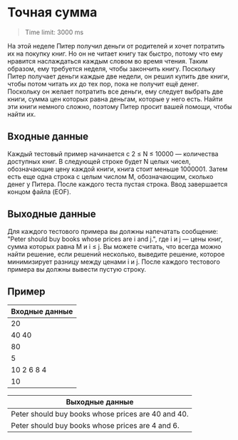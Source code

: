 # Точная сумма

> Time limit: 3000 ms

На этой неделе Питер получил деньги от родителей и
хочет потратить их на покупку книг. Но он не читает
книгу так быстро, потому что ему нравится
наслаждаться каждым словом во время чтения. Таким образом,
ему требуется неделя, чтобы закончить книгу.
Поскольку Питер получает деньги каждые две недели,
он решил купить две книги, чтобы потом читать их до
тех пор, пока не получит ещё денег. Поскольку он желает
потратить все деньги, ему следует выбрать две книги, сумма цен
которых равна деньгам, которые у него есть.
Найти эти книги немного сложно, поэтому Питер
просит вашей помощи, чтобы найти их.

## Входные данные

Каждый тестовый пример начинается с 2 ≤ N ≤ 10000 — количества
доступных книг. В следующей строке будет N
целых чисел, обозначающие цену каждой книги, книга
стоит меньше 1000001. Затем есть еще одна
строка с целым числом M, обозначающим, сколько денег
у Питера. После каждого теста пустая строка.
Ввод завершается концом файла (EOF).

## Выходные данные

Для каждого тестового примера вы должны напечатать сообщение:
"Peter should buy books whose prices are i and
j.", где i и j — цены книг, сумма которых равна M и i ≤ j.
Вы можете считать, что всегда можно найти решение, если решений
несколько, выведите решение, которое минимизирует
разницу между ценами i и j. После каждого тестового примера вы
должны вывести пустую строку.

## Пример

| Входные данные |
|:---------------|
| 20             |
| 40 40          |
| 80             |
| 5              |
| 10 2 6 8 4     |
| 10             |

| Выходные данные                                    |
|----------------------------------------------------|
| Peter should buy books whose prices are 40 and 40. |
| Peter should buy books whose prices are 4 and 6.   |
